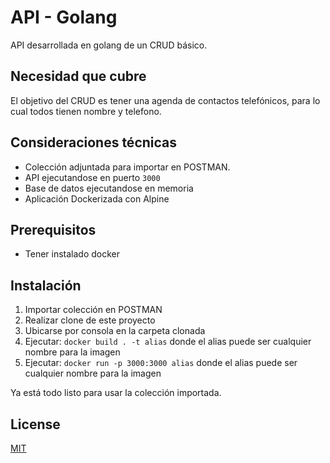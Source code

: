 # API - Golang

API desarrollada en golang de un CRUD básico.

## Necesidad que cubre

El objetivo del CRUD es tener una agenda de contactos telefónicos, para lo cual todos tienen nombre y telefono.

## Consideraciones técnicas

* Colección adjuntada para importar en POSTMAN.
* API ejecutandose en puerto ```3000```
* Base de datos ejecutandose en memoria
* Aplicación Dockerizada con Alpine

## Prerequisitos

* Tener instalado docker

## Instalación

1. Importar colección en POSTMAN
2. Realizar clone de este proyecto
3. Ubicarse por consola en la carpeta clonada
4. Ejecutar: ```docker build . -t alias``` donde el alias puede ser cualquier nombre para la imagen
5. Ejecutar: ```docker run -p 3000:3000 alias``` donde el alias puede ser cualquier nombre para la imagen

Ya está todo listo para usar la colección importada.

## License
[MIT](https://choosealicense.com/licenses/mit/)